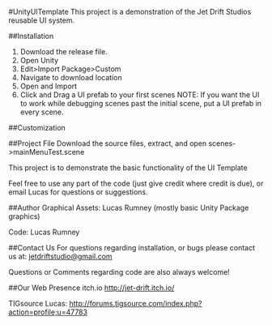 #UnityUITemplate
This project is a demonstration of the Jet Drift Studios reusable UI system.

##Installation
1. Download the release file. 
2. Open Unity
3. Edit>Import Package>Custom
4. Navigate to download location
5. Open and Import
6. Click and Drag a UI prefab to your first scenes
NOTE: If you want the UI to work while debugging scenes past the initial scene, put a UI prefab in every scene.

##Customization

##Project File
Download the source files, extract, and open scenes->mainMenuTest.scene

This project is to demonstrate the basic functionality of the UI Template

Feel free to use any part of the code (just give credit where credit is due), or email Lucas for questions or suggestions.

##Author
Graphical Assets: Lucas Rumney (mostly basic Unity Package graphics)

Code: Lucas Rumney

##Contact Us
For questions regarding installation, or bugs please contact us at: jetdriftstudio@gmail.com

Questions or Comments regarding code are also always welcome!

##Our Web Presence
itch.io http://jet-drift.itch.io/

TIGsource Lucas: http://forums.tigsource.com/index.php?action=profile;u=47783